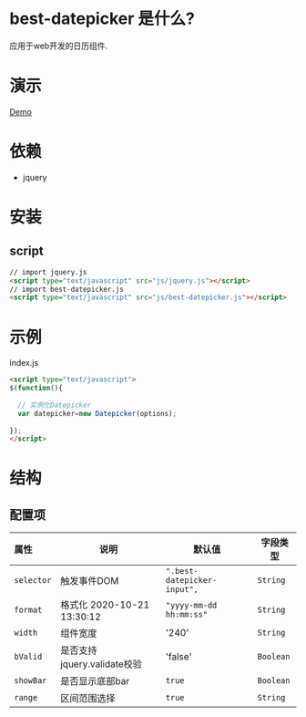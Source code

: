 # best-datepicker 是什么?
应用于web开发的日历组件.
# 演示
[Demo](https://chenyangdamon.github.io/best-datepicker/dist/)
# 依赖 
- jquery
# 安装
## script
```html
// import jquery.js
<script type="text/javascript" src="js/jquery.js"></script>
// import best-datepicker.js
<script type="text/javascript" src="js/best-datepicker.js"></script>
```
# 示例
index.js
```html
<script type="text/javascript">
$(function(){
  
  // 实例化Datepicker
  var datepicker=new Datepicker(options);
  
});
</script>
```
# 结构
## 配置项
|属性|说明|默认值|字段类型|
|:---|---|---|---|
| `selector`|触发事件DOM|`".best-datepicker-input",`|`String`|
| `format`|格式化 2020-10-21 13:30:12|`"yyyy-mm-dd hh:mm:ss"`|`String`|
| `width`|组件宽度|'240'|`String`|
| `bValid`|是否支持jquery.validate校验|'false'|`Boolean`|
| `showBar`|是否显示底部bar|`true`|`Boolean`|
| `range`|区间范围选择|`true`|`String`|
